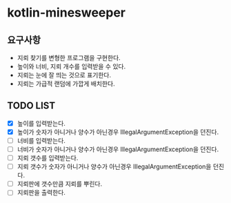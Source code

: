 # kotlin-minesweeper

## 요구사항
- 지뢰 찾기를 변형한 프로그램을 구현한다.
- 높이와 너비, 지뢰 개수를 입력받을 수 있다.
- 지뢰는 눈에 잘 띄는 것으로 표기한다.
- 지뢰는 가급적 랜덤에 가깝게 배치한다.

## TODO LIST 
- [x] 높이를 입력받는다.
- [x] 높이가 숫자가 아니거나 양수가 아닌경우 IllegalArgumentException을 던진다.
- [ ] 너비를 입력받는다.
- [ ] 너비가 숫자가 아니거나 양수가 아닌경우 IllegalArgumentException을 던진다.
- [ ] 지뢰 갯수를 입력받는다.
- [ ] 지뢰 갯수가 숫자가 아니거나 양수가 아닌경우 IllegalArgumentException을 던진다.
- [ ] 지뢰판에 갯수만큼 지뢰를 뿌린다.
- [ ] 지뢰판을 출력한다.